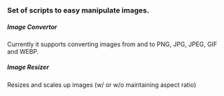 ### Set of scripts to easy manipulate images.

##### Image Convertor
Currently it supports converting images from and to PNG, JPG, JPEG, GIF and WEBP.

##### Image Resizer
Resizes and scales up images (w/ or w/o maintaining aspect ratio)